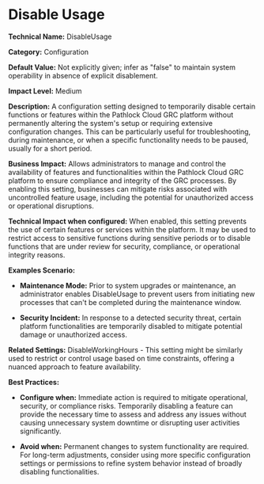 # Disable Usage

**Technical Name:** DisableUsage

**Category:** Configuration

**Default Value:** Not explicitly given; infer as "false" to maintain system operability in absence of explicit disablement.

**Impact Level:** Medium

**Description:** A configuration setting designed to temporarily disable certain functions or features within the Pathlock Cloud GRC platform without permanently altering the system's setup or requiring extensive configuration changes. This can be particularly useful for troubleshooting, during maintenance, or when a specific functionality needs to be paused, usually for a short period.

**Business Impact:** Allows administrators to manage and control the availability of features and functionalities within the Pathlock Cloud GRC platform to ensure compliance and integrity of the GRC processes. By enabling this setting, businesses can mitigate risks associated with uncontrolled feature usage, including the potential for unauthorized access or operational disruptions.

**Technical Impact when configured:** When enabled, this setting prevents the use of certain features or services within the platform. It may be used to restrict access to sensitive functions during sensitive periods or to disable functions that are under review for security, compliance, or operational integrity reasons.

**Examples Scenario:**

- **Maintenance Mode:** Prior to system upgrades or maintenance, an administrator enables DisableUsage to prevent users from initiating new processes that can't be completed during the maintenance window.
  
- **Security Incident:** In response to a detected security threat, certain platform functionalities are temporarily disabled to mitigate potential damage or unauthorized access.

**Related Settings:** DisableWorkingHours - This setting might be similarly used to restrict or control usage based on time constraints, offering a nuanced approach to feature availability.

**Best Practices:** 

- **Configure when:** Immediate action is required to mitigate operational, security, or compliance risks. Temporarily disabling a feature can provide the necessary time to assess and address any issues without causing unnecessary system downtime or disrupting user activities significantly.
  
- **Avoid when:** Permanent changes to system functionality are required. For long-term adjustments, consider using more specific configuration settings or permissions to refine system behavior instead of broadly disabling functionalities.